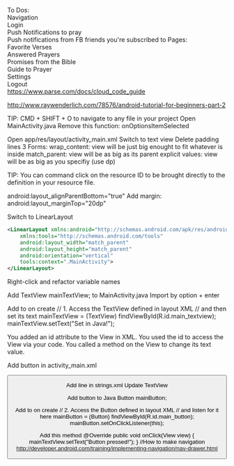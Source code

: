 To Dos:  
Navigation  
Login  
Push Notifications to pray  
Push notifications from FB friends you're subscribed to
Pages:  
  Favorite Verses  
  Answered Prayers  
  Promises from the Bible  
  Guide to Prayer  
  Settings  
  Logout  
https://www.parse.com/docs/cloud_code_guide  





http://www.raywenderlich.com/78576/android-tutorial-for-beginners-part-2


TIP: CMD + SHIFT + O to navigate to any file in your project
Open MainActivity.java
Remove this function: onOptionsItemSelected

Open app/res/layout/activity_main.xml
Switch to text view
Delete padding lines
3 Forms:
wrap_content: view will be just big enought to fit whatever is inside
match_parent: view will be as big as its parent
explicit values: view will be as big as you specifiy (use dp)

TIP: You can command click on the resource ID to be brought directly to the definition in your resource file.

android:layout_alignParentBottom="true"
Add margin:
android:layout_marginTop="20dp"


Switch to LinearLayout
```xml
<LinearLayout xmlns:android="http://schemas.android.com/apk/res/android"
    xmlns:tools="http://schemas.android.com/tools"
    android:layout_width="match_parent"
    android:layout_height="match_parent"
    android:orientation="vertical"
    tools:context=".MainActivity">
</LinearLayout>
```

Right-click and refactor variable names

Add TextView mainTextView; to MainActivity.java
Import by option + enter

Add to on create
// 1. Access the TextView defined in layout XML
// and then set its text
mainTextView = (TextView) findViewById(R.id.main_textview);
mainTextView.setText("Set in Java!");


You added an id attribute to the View in XML.
You used the id to access the View via your code.
You called a method on the View to change its text value.

Add button in activity_main.xml
<!-- Set OnClickListener to trigger results when pressed -->
<Button
    android:id="@+id/main_button"
    android:layout_width="wrap_content"
    android:layout_height="wrap_content"
    android:layout_marginTop="20dp"
    android:layout_marginLeft="20dp"
    android:text="@string/button" />

Add line in strings.xml
<string name="button">Update TextView</string>

Add button to Java
Button mainButton;

Add to on create
// 2. Access the Button defined in layout XML
// and listen for it here
mainButton = (Button) findViewById(R.id.main_button);
mainButton.setOnClickListener(this);

Add this method
@Override
    public void onClick(View view) {
      mainTextView.setText("Button pressed!");
    }
//How to make navigation
http://developer.android.com/training/implementing-navigation/nav-drawer.html
